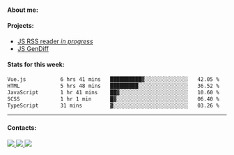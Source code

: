 #### About me:

#### Projects:
- [JS RSS reader *in progress*](https://github.com/GKoil/frontend-project-lvl3)
- [JS GenDiff](https://github.com/GKoil/GenDiff)

#### Stats for this week:
<!--START_SECTION:waka-->

```txt
Vue.js           6 hrs 41 mins   ██████████▓░░░░░░░░░░░░░░   42.05 %
HTML             5 hrs 48 mins   █████████░░░░░░░░░░░░░░░░   36.52 %
JavaScript       1 hr 41 mins    ██▓░░░░░░░░░░░░░░░░░░░░░░   10.60 %
SCSS             1 hr 1 min      █▓░░░░░░░░░░░░░░░░░░░░░░░   06.40 %
TypeScript       31 mins         ▓░░░░░░░░░░░░░░░░░░░░░░░░   03.26 %
```

<!--END_SECTION:waka-->
---
#### Contacts:

<a target='_blank' title='LinkedIn' href="https://www.linkedin.com/in/gkoil/">
  <img src="https://img.shields.io/badge/LinkedIn-0077B5?style=for-the-badge&logo=linkedin&logoColor=white" />
</a>
<a target='_blank' title='Telegram' href="https://t.me/gkoil">
  <img src="https://img.shields.io/badge/Telegram-2CA5E0?style=for-the-badge&logo=telegram&logoColor=white" />
</a>
<a target='_blank' title='Gmail' href="mailto: gk.grigorev@gmail.com">
  <img src="https://img.shields.io/badge/Gmail-D14836?style=for-the-badge&logo=gmail&logoColor=white" />
</a>

